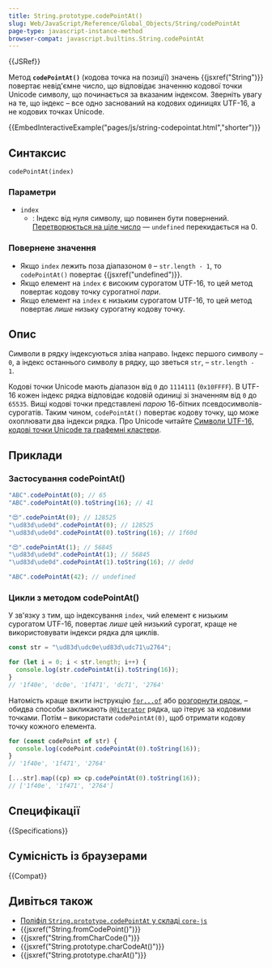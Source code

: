 ```yaml
---
title: String.prototype.codePointAt()
slug: Web/JavaScript/Reference/Global_Objects/String/codePointAt
page-type: javascript-instance-method
browser-compat: javascript.builtins.String.codePointAt
---
```


{{JSRef}}

Метод **`codePointAt()`** (кодова точка на позиції) значень {{jsxref("String")}} повертає невід'ємне число, що відповідає значенню кодової точки Unicode символу, що починається за вказаним індексом. Зверніть увагу на те, що індекс – все одно заснований на кодових одиницях UTF-16, а не кодових точках Unicode.

{{EmbedInteractiveExample("pages/js/string-codepointat.html","shorter")}}

## Синтаксис

```js-nolint
codePointAt(index)
```

### Параметри

- `index`
  - : Індекс від нуля символу, що повинен бути повернений. [Перетворюється на ціле число](/uk/docs/Web/JavaScript/Reference/Global_Objects/Number#peretvorennia-na-tsile) — `undefined` перекидається на 0.

### Повернене значення

- Якщо `index` лежить поза діапазоном `0` – `str.length - 1`, то `codePointAt()` повертає {{jsxref("undefined")}}.
- Якщо елемент на `index` є високим сурогатом UTF-16, то цей метод повертає кодову точку сурогатної _пари_.
- Якщо елемент на `index` є низьким сурогатом UTF-16, то цей метод повертає _лише_ низьку сурогатну кодову точку.

## Опис

Символи в рядку індексуються зліва направо. Індекс першого символу – `0`, а індекс останнього символу в рядку, що зветься `str`, – `str.length - 1`.

Кодові точки Unicode мають діапазон від `0` до `1114111` (`0x10FFFF`). В UTF-16 кожен індекс рядка відповідає кодовій одиниці зі значенням від `0` до `65535`. Вищі кодові точки представлені _парою_ 16-бітних псевдосимволів-сурогатів. Таким чином, `codePointAt()` повертає кодову точку, що може охоплювати два індекси рядка. Про Unicode читайте [Символи UTF-16, кодові точки Unicode та графемні кластери](/uk/docs/Web/JavaScript/Reference/Global_Objects/String#symvoly-utf-16-kodovi-tochky-unicode-ta-hrafemni-klastery).

## Приклади

### Застосування codePointAt()

```js
"ABC".codePointAt(0); // 65
"ABC".codePointAt(0).toString(16); // 41

"😍".codePointAt(0); // 128525
"\ud83d\ude0d".codePointAt(0); // 128525
"\ud83d\ude0d".codePointAt(0).toString(16); // 1f60d

"😍".codePointAt(1); // 56845
"\ud83d\ude0d".codePointAt(1); // 56845
"\ud83d\ude0d".codePointAt(1).toString(16); // de0d

"ABC".codePointAt(42); // undefined
```

### Цикли з методом codePointAt()

У зв'язку з тим, що індексування `index`, чий елемент є низьким сурогатом UTF-16, повертає _лише_ цей низький сурогат, краще не використовувати індекси рядка для циклів.

```js example-bad
const str = "\ud83d\udc0e\ud83d\udc71\u2764";

for (let i = 0; i < str.length; i++) {
  console.log(str.codePointAt(i).toString(16));
}
// '1f40e', 'dc0e', '1f471', 'dc71', '2764'
```

Натомість краще вжити інструкцію [`for...of`](/uk/docs/Web/JavaScript/Guide/Loops_and_iteration#instruktsiia-forof) або [розгорнути рядок](/uk/docs/Web/JavaScript/Reference/Operators/Spread_syntax), – обидва способи закликають [`@@iterator`](/uk/docs/Web/JavaScript/Reference/Global_Objects/String/@@iterator) рядка, що ітерує за кодовими точками. Потім – використати `codePointAt(0)`, щоб отримати кодову точку кожного елемента.

```js
for (const codePoint of str) {
  console.log(codePoint.codePointAt(0).toString(16));
}
// '1f40e', '1f471', '2764'

[...str].map((cp) => cp.codePointAt(0).toString(16));
// ['1f40e', '1f471', '2764']
```

## Специфікації

{{Specifications}}

## Сумісність із браузерами

{{Compat}}

## Дивіться також

- [Поліфіл `String.prototype.codePointAt` у складі `core-js`](https://github.com/zloirock/core-js#ecmascript-string-and-regexp)
- {{jsxref("String.fromCodePoint()")}}
- {{jsxref("String.fromCharCode()")}}
- {{jsxref("String.prototype.charCodeAt()")}}
- {{jsxref("String.prototype.charAt()")}}
